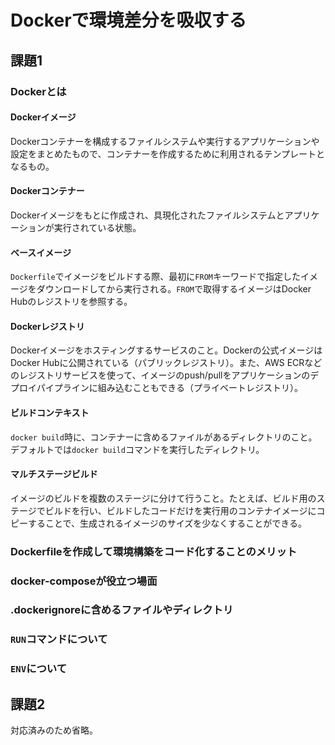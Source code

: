 # Dockerで環境差分を吸収する

## 課題1

### Dockerとは

#### Dockerイメージ

Dockerコンテナーを構成するファイルシステムや実行するアプリケーションや設定をまとめたもので、コンテナーを作成するために利用されるテンプレートとなるもの。

#### Dockerコンテナー

Dockerイメージをもとに作成され、具現化されたファイルシステムとアプリケーションが実行されている状態。

#### ベースイメージ

`Dockerfile`でイメージをビルドする際、最初に`FROM`キーワードで指定したイメージをダウンロードしてから実行される。`FROM`で取得するイメージはDocker Hubのレジストリを参照する。

#### Dockerレジストリ

Dockerイメージをホスティングするサービスのこと。Dockerの公式イメージはDocker Hubに公開されている（パブリックレジストリ）。また、AWS ECRなどのレジストリサービスを使って、イメージのpush/pullをアプリケーションのデプロイパイプラインに組み込むこともできる（プライベートレジストリ）。

#### ビルドコンテキスト

`docker build`時に、コンテナーに含めるファイルがあるディレクトリのこと。デフォルトでは`docker build`コマンドを実行したディレクトリ。

#### マルチステージビルド

イメージのビルドを複数のステージに分けて行うこと。たとえば、ビルド用のステージでビルドを行い、ビルドしたコードだけを実行用のコンテナイメージにコピーすることで、生成されるイメージのサイズを少なくすることができる。

### Dockerfileを作成して環境構築をコード化することのメリット

### docker-composeが役立つ場面

### .dockerignoreに含めるファイルやディレクトリ

### `RUN`コマンドについて

### `ENV`について

## 課題2

対応済みのため省略。
